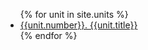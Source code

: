 <nav class="site-nav">
<!-- <ul> -->
<!-- <li>units</li> -->
<ul>
{% for unit in site.units %}
<li>
<a href=".{{unit.url}}">
{{unit.number}}. {{unit.title}}
</a>
</li>
{% endfor %}
</ul>
<!-- </ul> -->
</nav>
